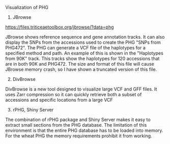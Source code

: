 Visualization of PHG

1. JBrowse

https://files.triticeaetoolbox.org/jbrowse/?data=phg

JBrowse shows reference sequence and gene annotation tracks. It can also display the SNPs from the accessions used to create the PHG "SNPs from PHG472". The PHG can generate a VCF file of the haplotypes for a specified method and path. An example of this is shown in the "Haplotypes from 90K" track. This tracks show the haplotypes for 120 accessions that are in both 90K and PHG472. The size and format of this file will cause JBrowse memory crash, so I have shown a truncated version of this file.

2. DivBrowse

DivBrowse is a new tool designed to visualize large VCF and GFF files. It uses Zarr compression so it can quickly retrieve both a subset of accessions and specific locations from a large VCF

3. rPHG, Shiny Server

The combination of rPHG package and Shiny Server makes it easy to extract small sections from the PHG database. The limitation of this environment is that the entire PHG database has to be loaded into memory. For the wheat PHG the memory requirements prohibit it from working.

